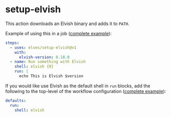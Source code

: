 # setup-elvish

This action downloads an Elvish binary and adds it to `PATH`.

Example of using this in a job ([complete
example](https://github.com/elves/setup-elvish/blob/main/.github/workflows/test.yml)):

```yaml
steps:
  - uses: elves/setup-elvish@v1
    with:
      elvish-version: 0.18.0
  - name: Run something with Elvish
    shell: elvish {0}
    run: |
      echo This is Elvish $version
```

If you would like use Elvish as the default shell in `run` blocks, add the
following to the top-level of the workflow configuration
([complete
example](https://github.com/elves/setup-elvish/blob/main/.github/workflows/test_default.yml)):

```yaml
defaults:
  run:
    shell: elvish
```
